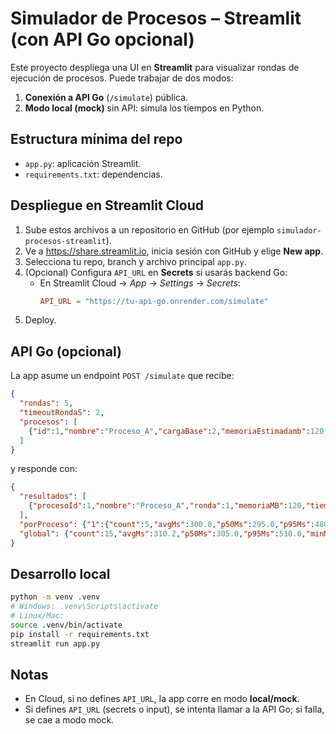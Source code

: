 # Simulador de Procesos – Streamlit (con API Go opcional)

Este proyecto despliega una UI en **Streamlit** para visualizar rondas de ejecución de procesos.
Puede trabajar de dos modos:
1. **Conexión a API Go** (`/simulate`) pública.
2. **Modo local (mock)** sin API: simula los tiempos en Python.

## Estructura mínima del repo
- `app.py`: aplicación Streamlit.
- `requirements.txt`: dependencias.

## Despliegue en Streamlit Cloud
1. Sube estos archivos a un repositorio en GitHub (por ejemplo `simulador-procesos-streamlit`).
2. Ve a https://share.streamlit.io, inicia sesión con GitHub y elige **New app**.
3. Selecciona tu repo, branch y archivo principal `app.py`.
4. (Opcional) Configura `API_URL` en **Secrets** si usarás backend Go:
   - En Streamlit Cloud → *App* → *Settings* → *Secrets*:
     ```toml
     API_URL = "https://tu-api-go.onrender.com/simulate"
     ```
5. Deploy.

## API Go (opcional)
La app asume un endpoint `POST /simulate` que recibe:
```json
{
  "rondas": 5,
  "timeoutRondaS": 2,
  "procesos": [
    {"id":1,"nombre":"Proceso_A","cargaBase":2,"memoriaEstimadamb":120,"jitterMaxMs":300}
  ]
}
```
y responde con:
```json
{
  "resultados": [
    {"procesoId":1,"nombre":"Proceso_A","ronda":1,"memoriaMB":120,"tiempoMs":350,"ok":true}
  ],
  "porProceso": {"1":{"count":5,"avgMs":300.0,"p50Ms":295.0,"p95Ms":480.0,"minMs":200.0,"maxMs":520.0}},
  "global": {"count":15,"avgMs":310.2,"p50Ms":305.0,"p95Ms":510.0,"minMs":190.0,"maxMs":540.0}
}
```

## Desarrollo local
```bash
python -m venv .venv
# Windows: .venv\Scripts\activate
# Linux/Mac:
source .venv/bin/activate
pip install -r requirements.txt
streamlit run app.py
```

## Notas
- En Cloud, si no defines `API_URL`, la app corre en modo **local/mock**.
- Si defines `API_URL` (secrets o input), se intenta llamar a la API Go; si falla, se cae a modo mock.